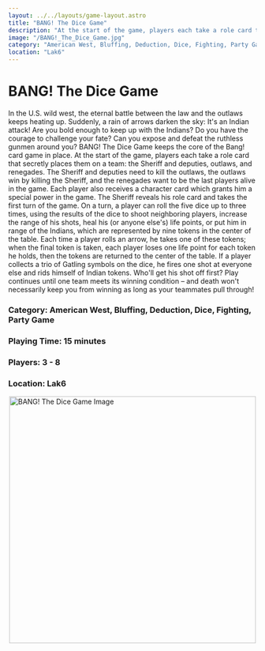 ```yaml
---
layout: ../../layouts/game-layout.astro
title: "BANG! The Dice Game"
description: "At the start of the game, players each take a role card that secretly places them on a team: the Sheriff and deputies, outlaws, and renegades."
image: "/BANG!_The_Dice_Game.jpg"
category: "American West, Bluffing, Deduction, Dice, Fighting, Party Game"
location: "Lak6"
---
```

# BANG! The Dice Game

In the U.S. wild west, the eternal battle between the law and the outlaws keeps heating up. Suddenly, a rain of arrows darken the sky: It's an Indian attack! Are you bold enough to keep up with the Indians? Do you have the courage to challenge your fate? Can you expose and defeat the ruthless gunmen around you?  BANG! The Dice Game keeps the core of the Bang! card game in place. At the start of the game, players each take a role card that secretly places them on a team: the Sheriff and deputies, outlaws, and renegades. The Sheriff and deputies need to kill the outlaws, the outlaws win by killing the Sheriff, and the renegades want to be the last players alive in the game.  Each player also receives a character card which grants him a special power in the game. The Sheriff reveals his role card and takes the first turn of the game. On a turn, a player can roll the five dice up to three times, using the results of the dice to shoot neighboring players, increase the range of his shots, heal his (or anyone else's) life points, or put him in range of the Indians, which are represented by nine tokens in the center of the table. Each time a player rolls an arrow, he takes one of these tokens; when the final token is taken, each player loses one life point for each token he holds, then the tokens are returned to the center of the table.  If a player collects a trio of Gatling symbols on the dice, he fires one shot at everyone else and rids himself of Indian tokens. Who'll get his shot off first? Play continues until one team meets its winning condition &ndash; and death won't necessarily keep you from winning as long as your teammates pull through!  

### Category: American West, Bluffing, Deduction, Dice, Fighting, Party Game

### Playing Time: 15 minutes

### Players: 3 - 8

### Location: Lak6

<img src="/BANG!_The_Dice_Game.jpg" alt="BANG! The Dice Game Image" width="500" style="display: block; margin: 0 auto">

